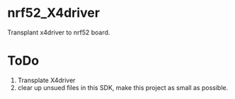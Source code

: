 # nrf52_X4driver
Transplant x4driver to nrf52 board.

# ToDo
1. Transplate X4driver
2. clear up unsued files in this SDK, make this project as small as possible.
